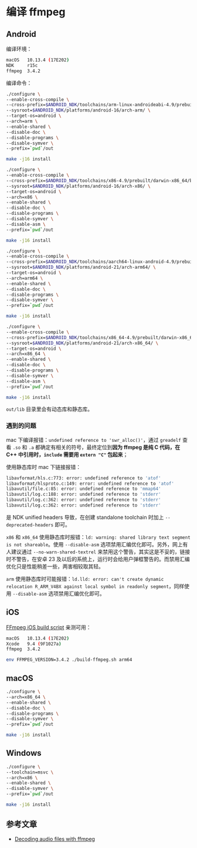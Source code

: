 # 编译 ffmpeg

## Android

编译环境：

``` bash
macOS   10.13.4 (17E202)
NDK     r15c
ffmpeg  3.4.2
```

编译命令：

``` bash
./configure \
--enable-cross-compile \
--cross-prefix=$ANDROID_NDK/toolchains/arm-linux-androideabi-4.9/prebuilt/darwin-x86_64/bin/arm-linux-androideabi- \
--sysroot=$ANDROID_NDK/platforms/android-16/arch-arm/ \
--target-os=android \
--arch=arm \
--enable-shared \
--disable-doc \
--disable-programs \
--disable-symver \
--prefix=`pwd`/out

make -j16 install

./configure \
--enable-cross-compile \
--cross-prefix=$ANDROID_NDK/toolchains/x86-4.9/prebuilt/darwin-x86_64/bin/i686-linux-android- \
--sysroot=$ANDROID_NDK/platforms/android-16/arch-x86/ \
--target-os=android \
--arch=x86 \
--enable-shared \
--disable-doc \
--disable-programs \
--disable-symver \
--disable-asm \
--prefix=`pwd`/out

make -j16 install

./configure \
--enable-cross-compile \
--cross-prefix=$ANDROID_NDK/toolchains/aarch64-linux-android-4.9/prebuilt/darwin-x86_64/bin/aarch64-linux-android- \
--sysroot=$ANDROID_NDK/platforms/android-21/arch-arm64/ \
--target-os=android \
--arch=arm64 \
--enable-shared \
--disable-doc \
--disable-programs \
--disable-symver \
--prefix=`pwd`/out

make -j16 install

./configure \
--enable-cross-compile \
--cross-prefix=$ANDROID_NDK/toolchains/x86_64-4.9/prebuilt/darwin-x86_64/bin/x86_64-linux-android- \
--sysroot=$ANDROID_NDK/platforms/android-21/arch-x86_64/ \
--target-os=android \
--arch=x86_64 \
--enable-shared \
--disable-doc \
--disable-programs \
--disable-symver \
--disable-asm \
--prefix=`pwd`/out

make -j16 install
```

`out/lib` 目录里会有动态库和静态库。

### 遇到的问题

mac 下编译报错：`undefined reference to 'swr_alloc()'`，通过 `greadelf` 查看 `.so` 和 `.a` 都确定有相关的符号，最终定位到**因为 ffmpeg 是纯 C 代码，在 C++ 中引用时，`include` 需要用 `extern "C"` 包起来**；

使用静态库时 mac 下链接报错：

``` bash
libavformat/hls.c:773: error: undefined reference to 'atof'
libavformat/hlsproto.c:149: error: undefined reference to 'atof'
libavutil/file.c:85: error: undefined reference to 'mmap64'
libavutil/log.c:188: error: undefined reference to 'stderr'
libavutil/log.c:362: error: undefined reference to 'stderr'
libavutil/log.c:362: error: undefined reference to 'stderr'
```

是 NDK unified headers 导致，在创建 standalone toolchain 时加上 `--deprecated-headers` 即可。

`x86` 和 `x86_64` 使用静态库时报错：`ld: warning: shared library text segment is not shareable`。使用 `--disable-asm` 选项禁用汇编优化即可。另外，网上有人建议通过 `--no-warn-shared-textrel` 来禁用这个警告，其实这是不妥的，链接时不警告，在安卓 23 及以后的系统上，运行时会给用户弹框警告的。而禁用汇编优化只是性能稍差一些，两害相较取其轻。

`arm` 使用静态库时可能报错：`ld.lld: error: can't create dynamic relocation R_ARM_V4BX against local symbol in readonly segment`，同样使用 `--disable-asm` 选项禁用汇编优化即可。

## iOS

[FFmpeg iOS build script](https://github.com/kewlbear/FFmpeg-iOS-build-script) 亲测可用：

``` bash
macOS   10.13.4 (17E202)
Xcode   9.4 (9F1027a)
ffmpeg  3.4.2

env FFMPEG_VERSION=3.4.2 ./build-ffmpeg.sh arm64
```

## macOS

``` bash
./configure \
--arch=x86_64 \
--enable-shared \
--disable-doc \
--disable-programs \
--disable-symver \
--prefix=`pwd`/out

make -j16 install
```

## Windows

``` bash
./configure \
--toolchain=msvc \
--arch=x86 \
--enable-shared \
--disable-symver \
--prefix=`pwd`/out

make -j16 install
```

## 参考文章

+ [Decoding audio files with ffmpeg](https://www.targodan.de/post/decoding-audio-files-with-ffmpeg)
